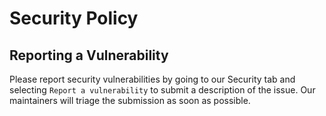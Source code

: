 # Security Policy

## Reporting a Vulnerability

Please report security vulnerabilities by going to our Security tab and selecting `Report a vulnerability` to submit a description of the issue.  Our maintainers will triage the submission as soon as possible.
